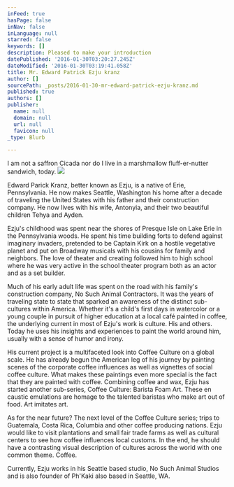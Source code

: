 ```yaml
---
inFeed: true
hasPage: false
inNav: false
inLanguage: null
starred: false
keywords: []
description: Pleased to make your introduction
datePublished: '2016-01-30T03:20:27.245Z'
dateModified: '2016-01-30T03:19:41.058Z'
title: Mr. Edward Patrick Ezju kranz
author: []
sourcePath: _posts/2016-01-30-mr-edward-patrick-ezju-kranz.md
published: true
authors: []
publisher:
  name: null
  domain: null
  url: null
  favicon: null
_type: Blurb

---
```

I am not a saffron Cicada nor do I live in a marshmallow fluff-er-nutter sandwich, today.
![](https://the-grid-user-content.s3-us-west-2.amazonaws.com/31ad5eb7-c650-4968-b53c-e600fec484e0.jpg)

Edward Parick Kranz, better known as Ezju, is a native of Erie, Pennsylvania. He now makes Seattle, Washington his home after a decade of traveling the United States with his father and their construction company. He now lives with his wife, Antonyia, and their two beautiful children Tehya and Ayden.

Ezju's childhood was spent near the shores of Presque Isle on Lake Erie in the Pennsylvania woods. He spent his time building forts to defend against imaginary invaders, pretended to be Captain Kirk on a hostile vegetative planet and put on Broadway musicals with his cousins for family and neighbors. The love of theater and creating followed him to high school where he was very active in the school theater program both as an actor and as a set builder.

Much of his early adult life was spent on the road with his family's construction company, No Such Animal Contractors. It was the years of traveling state to state that sparked an awareness of the distinct sub-cultures within America. Whether it's a child's first days in watercolor or a young couple in pursuit of higher education at a local café painted in coffee, the underlying current in most of Ezju's work is culture. His and others. Today he uses his insights and experiences to paint the world around him, usually with a sense of humor and irony.

His current project is a multifaceted look into Coffee Culture on a global scale. He has already begun the American leg of his journey by painting scenes of the corporate coffee influences as well as vignettes of social coffee culture. What makes these paintings even more special is the fact that they are painted with coffee. Combining coffee and wax, Ezju has started another sub-series, Coffee Culture: Barista Foam Art. These en caustic emulations are homage to the talented baristas who make art out of food. Art imitates art.

As for the near future? The next level of the Coffee Culture series; trips to Guatemala, Costa Rica, Columbia and other coffee producing nations. Ezju would like to visit plantations and small fair trade farms as well as cultural centers to see how coffee influences local customs. In the end, he should have a contrasting visual description of cultures across the world with one common theme. Coffee.

Currently, Ezju works in his Seattle based studio, No Such Animal Studios and is also founder of Ph'Kaki also based in Seattle, WA.
